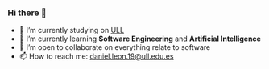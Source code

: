 ### Hi there 👋

- 🔭 I’m currently studying on [ULL](https://www.ull.es/)
- 🌱 I’m currently learning **Software Engineering** and **Artificial Intelligence**
- 👯 I’m open to collaborate on everything relate to software
- 📫 How to reach me: daniel.leon.19@ull.edu.es
